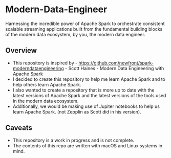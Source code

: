 # Modern-Data-Engineer
Harnessing the incredible power of Apache Spark to orchestrate consistent scalable streaming applications built from the fundamental building blocks of the modern data ecosystem, by you, the modern data engineer.


## Overview
- This repository is inspired by - https://github.com/newfront/spark-moderndataengineering - Scott Haines - Modern Data Engineering with Apache Spark
- I decided to create this repository to help me learn Apache Spark and to help others learn Apache Spark.
- I also wanted to create a repository that is more up to date with the latest versions of Apache Spark and the latest versions of the tools used in the modern data ecosystem.
- Additionally, we would be making use of Jupiter notebooks to help us learn Apache Spark. (not Zepplin as Scott did in his version).

## Caveats
- This repository is a work in progress and is not complete.
- The contents of this repo are written with macOS and Linux systems in mind.


